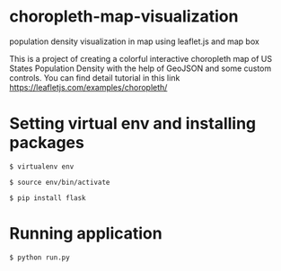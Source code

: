 # choropleth-map-visualization
population density visualization in map using leaflet.js and map box

This is a project of creating a colorful interactive choropleth map of US States Population Density 
with the help of GeoJSON and some custom controls. 
You can find detail tutorial in this link
https://leafletjs.com/examples/choropleth/

# Setting virtual env and installing packages
    $ virtualenv env
    
    $ source env/bin/activate
    
    $ pip install flask
    
# Running application
    $ python run.py
